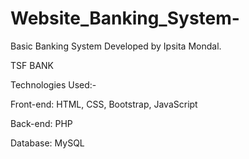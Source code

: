 # Website_Banking_System-
Basic Banking System Developed by Ipsita Mondal.

TSF BANK

Technologies Used:-

Front-end: HTML, CSS, Bootstrap, JavaScript

Back-end: PHP

Database: MySQL

